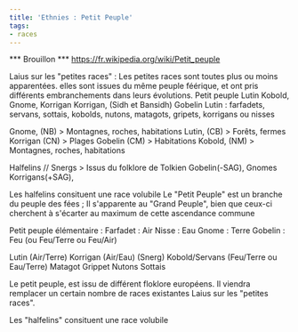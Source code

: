 ```yaml
---
title: 'Ethnies : Petit Peuple'
tags:
- races
---
```


*** Brouillon ***
https://fr.wikipedia.org/wiki/Petit_peuple

Laius sur les "petites races" : Les petites races sont toutes plus ou moins apparentées. elles sont issues du même peuple féérique, et ont pris différents embranchements dans leurs évolutions.
Petit peuple
Lutin
Kobold, Gnome, Korrigan
Korrigan, (Sidh et Bansidh)
Gobelin
Lutin : farfadets, servans, sottais, kobolds, nutons, matagots, gripets, korrigans ou nisses

Gnome, (NB) > Montagnes, roches, habitations
Lutin, (CB) > Forêts, fermes
Korrigan (CN) > Plages
Gobelin (CM) > Habitations
Kobold, (NM) > Montagnes, roches, habitations

Halfelins // Snergs  > Issus du folklore de Tolkien
Gobelin(-SAG),
Gnomes
Korrigans(+SAG),

Les halfelins consituent une race volubile
Le "Petit Peuple" est un branche du peuple des fées ;  Il s'apparente au "Grand Peuple", bien que ceux-ci cherchent à s'écarter au maximum de cette ascendance commune

Petit peuple élémentaire :
Farfadet : Air
Nisse : Eau
Gnome : Terre
Gobelin : Feu (ou Feu/Terre ou Feu/Air)

Lutin (Air/Terre)
Korrigan  (Air/Eau)
(Snerg)
Kobold/Servans (Feu/Terre ou Eau/Terre)
Matagot
Grippet
Nutons
Sottais


Le petit peuple, est issu de différent floklore européens. Il viendra remplacer un certain nombre de races existantes
Laius sur les "petites races".

Les "halfelins" consituent une race volubile